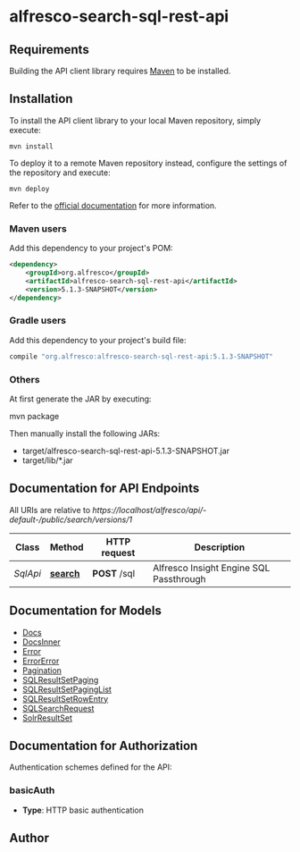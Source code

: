 # alfresco-search-sql-rest-api

## Requirements

Building the API client library requires [Maven](https://maven.apache.org) to be installed.

## Installation

To install the API client library to your local Maven repository, simply execute:

```shell
mvn install
```

To deploy it to a remote Maven repository instead, configure the settings of the repository and execute:

```shell
mvn deploy
```

Refer to the [official documentation](https://maven.apache.org/plugins/maven-deploy-plugin/usage.html) for more information.

### Maven users

Add this dependency to your project's POM:

```xml
<dependency>
    <groupId>org.alfresco</groupId>
    <artifactId>alfresco-search-sql-rest-api</artifactId>
    <version>5.1.3-SNAPSHOT</version>
</dependency>
```

### Gradle users

Add this dependency to your project's build file:

```groovy
compile "org.alfresco:alfresco-search-sql-rest-api:5.1.3-SNAPSHOT"
```

### Others

At first generate the JAR by executing:

mvn package

Then manually install the following JARs:

* target/alfresco-search-sql-rest-api-5.1.3-SNAPSHOT.jar
* target/lib/*.jar

## Documentation for API Endpoints

All URIs are relative to *https://localhost/alfresco/api/-default-/public/search/versions/1*

Class | Method | HTTP request | Description
------------ | ------------- | ------------- | -------------
*SqlApi* | [**search**](docs/SqlApi.md#search) | **POST** /sql | Alfresco Insight Engine SQL Passthrough


## Documentation for Models

 - [Docs](docs/Docs.md)
 - [DocsInner](docs/DocsInner.md)
 - [Error](docs/Error.md)
 - [ErrorError](docs/ErrorError.md)
 - [Pagination](docs/Pagination.md)
 - [SQLResultSetPaging](docs/SQLResultSetPaging.md)
 - [SQLResultSetPagingList](docs/SQLResultSetPagingList.md)
 - [SQLResultSetRowEntry](docs/SQLResultSetRowEntry.md)
 - [SQLSearchRequest](docs/SQLSearchRequest.md)
 - [SolrResultSet](docs/SolrResultSet.md)


## Documentation for Authorization

Authentication schemes defined for the API:
### basicAuth

- **Type**: HTTP basic authentication


## Author



